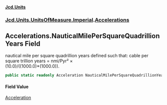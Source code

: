 #### [Jcd.Units](index.md 'index')
### [Jcd.Units.UnitsOfMeasure.Imperial](Jcd.Units.UnitsOfMeasure.Imperial.md 'Jcd.Units.UnitsOfMeasure.Imperial').[Accelerations](Accelerations.md 'Jcd.Units.UnitsOfMeasure.Imperial.Accelerations')

## Accelerations.NauticalMilePerSquareQuadrillionYears Field

nautical mile per square quadrillion years defined such that: cable per square trillion years = nmi/Pyr² ×  
(10.0)/((1000.0)*(1000.0)).

```csharp
public static readonly Acceleration NauticalMilePerSquareQuadrillionYears;
```

#### Field Value
[Acceleration](Acceleration.md 'Jcd.Units.UnitTypes.Acceleration')
